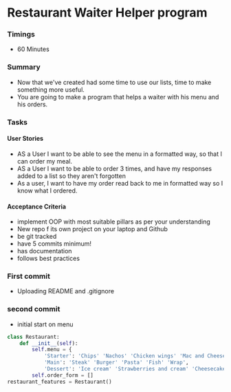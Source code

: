 # Restaurant Waiter Helper program
### Timings
- 60 Minutes

### Summary
- Now that we've created had some time to use our lists, time to make something more useful.
- You are going to make a program that helps a waiter with his menu and his orders.
### Tasks
#### User Stories
- AS a User I want to be able to see the menu in a formatted way, so that I can order my meal. 
- AS a User I want to be able to order 3 times, and have my responses added to a list so they aren't forgotten
- As a user, I want to have my order read back to me in formatted way so I know what I ordered.
#### Acceptance Criteria
- implement OOP with most suitable pillars as per your understanding
- New repo f its own project on your laptop and Github
- be git tracked
- have 5 commits minimum!
- has documentation
- follows best practices

### First commit
- Uploading README and .gitignore
### second commit
- initial start on menu
```python
class Restaurant:
    def __init__(self):
        self.menu = {
            'Starter': 'Chips' 'Nachos' 'Chicken wings' 'Mac and Cheese' 'Salad',
            'Main': 'Steak' 'Burger' 'Pasta' 'Fish' 'Wrap',
            'Dessert': 'Ice cream' 'Strawberries and cream' 'Cheesecake' 'Fruit bowl',}
        self.order_form = []
restaurant_features = Restaurant()
```

